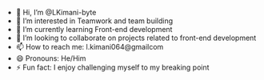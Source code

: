 - 👋 Hi, I’m @LKimani-byte
- 👀 I’m interested in Teamwork and team building
- 🌱 I’m currently learning Front-end development
- 💞️ I’m looking to collaborate on projects related to front-end development
- 📫 How to reach me: l.kimani064@gmailcom
- 😄 Pronouns: He/Him
- ⚡ Fun fact: I enjoy challenging myself to my breaking point

<!---
LKimani-byte/LKimani-byte is a ✨ special ✨ repository because its `README.md` (this file) appears on your GitHub profile.
You can click the Preview link to take a look at your changes.
--->
